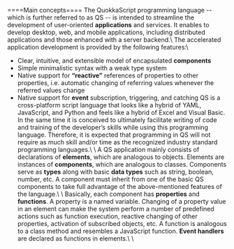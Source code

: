 ====Main concepts====
The QuokkaScript programming language -- which is further referred to as QS -- is intended to streamline the development of user-oriented **applications** and services. It enables to develop desktop, web, and mobile applications, including distributed applications and those enhanced with a server backend.\\
The accelerated application development is provided by the following features:\\
  * Clear, intuitive, and extensible model of encapsulated **components**
  * Simple minimalistic syntax with a weak type system
  * Native support for **“reactive”** references of properties to other properties, i.e. automatic changing of referring values whenever the referred values change
  * Native support for **event** subscription, triggering, and catching
QS is a cross-platform script language that looks like a hybrid of YAML, JavaScript, and Python and feels like a hybrid of Excel and Visual Basic. In the same time it is conceived to ultimately facilitate writing of code and training of the developer’s skills while using this programming language. Therefore, it is expected that programming in QS will not require as much skill and/or time as the recognized industry standard programming languages.\\
\\
A QS application mainly consists of declarations of **elements**, which are analogous to objects. Elements are instances of **components**, which are analogous to classes. Components serve as **types** along with basic **data types** such as string, boolean, number, etc. A component must inherit from one of the basic QS components to take full advantage of the above-mentioned features of the language.\\
\\
Basically, each component has **properties** and **functions**. A property is a named variable. Changing of a property value in an element can make the system perform a number of predefined actions such as function execution, reactive changing of other properties, activation of subscribed objects, etc. A function is analogous to a class method and resembles a JavaScript function. **Event handlers** are declared as functions in elements.\\
\\
